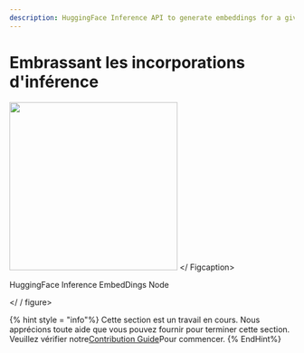 ```yaml
---
description: HuggingFace Inference API to generate embeddings for a given text.
---
```


# Embrassant les incorporations d'inférence

<gigne> <img src = "../../../. Gitbook / Assets / Image (9) (1) (1) (1) (1) (1) (2) .png" Alt = "" width = "297"> </ Figcaption> <p> HuggingFace Inference EmbedDings Node </p> </gigcaption> </ / figure>

{% hint style = "info"%}
Cette section est un travail en cours. Nous apprécions toute aide que vous pouvez fournir pour terminer cette section. Veuillez vérifier notre[Contribution Guide](broken-reference)Pour commencer.
{% EndHint%}
